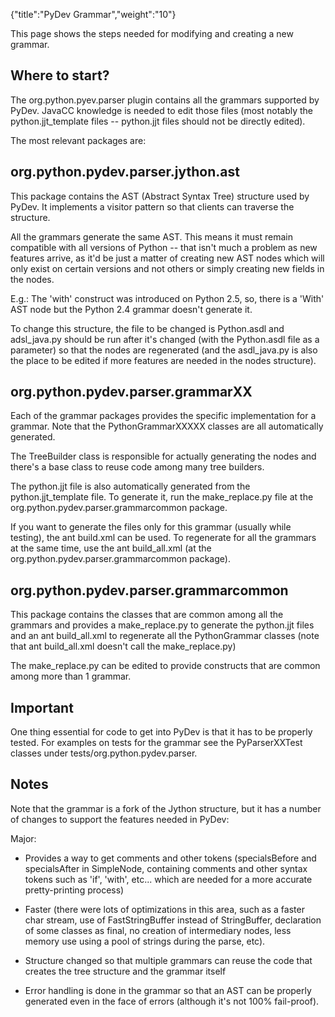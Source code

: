 {"title":"PyDev Grammar","weight":"10"} 

This page shows the steps needed for modifying and creating a new grammar.

## Where to start?

The org.python.pyev.parser plugin contains all the grammars supported by PyDev. JavaCC knowledge is needed to edit those files (most notably the python.jjt\_template files -- python.jjt files should not be directly edited).

The most relevant packages are:

## org.python.pydev.parser.jython.ast

This package contains the AST (Abstract Syntax Tree) structure used by PyDev. It implements a visitor pattern so that clients can traverse the structure.

All the grammars generate the same AST. This means it must remain compatible with all versions of Python -- that isn't much a problem as new features arrive, as it'd be just a matter of creating new AST nodes which will only exist on certain versions and not others or simply creating new fields in the nodes.

E.g.: The 'with' construct was introduced on Python 2.5, so, there is a 'With' AST node but the Python 2.4 grammar doesn't generate it.

To change this structure, the file to be changed is Python.asdl and adsl\_java.py should be run after it's changed (with the Python.asdl file as a parameter) so that the nodes are regenerated (and the asdl\_java.py is also the place to be edited if more features are needed in the nodes structure).

## org.python.pydev.parser.grammarXX

Each of the grammar packages provides the specific implementation for a grammar. Note that the PythonGrammarXXXXX classes are all automatically generated.

The TreeBuilder class is responsible for actually generating the nodes and there's a base class to reuse code among many tree builders.

The python.jjt file is also automatically generated from the python.jjt\_template file. To generate it, run the make\_replace.py file at the org.python.pydev.parser.grammarcommon package.

If you want to generate the files only for this grammar (usually while testing), the ant build.xml can be used. To regenerate for all the grammars at the same time, use the ant build\_all.xml (at the org.python.pydev.parser.grammarcommon package).

## org.python.pydev.parser.grammarcommon

This package contains the classes that are common among all the grammars and provides a make\_replace.py to generate the python.jjt files and an ant build\_all.xml to regenerate all the PythonGrammar classes (note that ant build\_all.xml doesn't call the make\_replace.py)

The make\_replace.py can be edited to provide constructs that are common among more than 1 grammar.

## Important

One thing essential for code to get into PyDev is that it has to be properly tested. For examples on tests for the grammar see the PyParserXXTest classes under tests/org.python.pydev.parser.

## Notes

Note that the grammar is a fork of the Jython structure, but it has a number of changes to support the features needed in PyDev:

Major:

*   Provides a way to get comments and other tokens (specialsBefore and specialsAfter in SimpleNode, containing comments and other syntax tokens such as 'if', 'with', etc... which are needed for a more accurate pretty-printing process)
    
*   Faster (there were lots of optimizations in this area, such as a faster char stream, use of FastStringBuffer instead of StringBuffer, declaration of some classes as final, no creation of intermediary nodes, less memory use using a pool of strings during the parse, etc).
    
*   Structure changed so that multiple grammars can reuse the code that creates the tree structure and the grammar itself
    
*   Error handling is done in the grammar so that an AST can be properly generated even in the face of errors (although it's not 100% fail-proof).